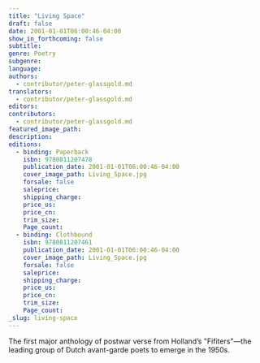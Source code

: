 ```yaml
---
title: "Living Space"
draft: false
date: 2001-01-01T06:00:46-04:00
show_in_forthcoming: false
subtitle:
genre: Poetry
subgenre:
language:
authors:
  - contributor/peter-glassgold.md
translators:
  - contributor/peter-glassgold.md
editors:
contributors:
  - contributor/peter-glassgold.md
featured_image_path:
description:
editions:
  - binding: Paperback
    isbn: 9780811207478
    publication_date: 2001-01-01T06:00:46-04:00
    cover_image_path: Living_Space.jpg
    forsale: false
    saleprice:
    shipping_charge:
    price_us:
    price_cn:
    trim_size:
    Page_count:
  - binding: Clothbound
    isbn: 9780811207461
    publication_date: 2001-01-01T06:00:46-04:00
    cover_image_path: Living_Space.jpg
    forsale: false
    saleprice:
    shipping_charge:
    price_us:
    price_cn:
    trim_size:
    Page_count:
_slug: living-space
---
```


The first major anthology of postwar verse from Holland’s "Fifiters"––the leading group of Dutch avant-garde poets to emerge in the 1950s.

